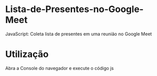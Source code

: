 # Lista-de-Presentes-no-Google-Meet
JavaScript: Coleta lista de presentes em uma reunião no Google Meet

# Utilização
Abra a Console do navegador e execute o código js
